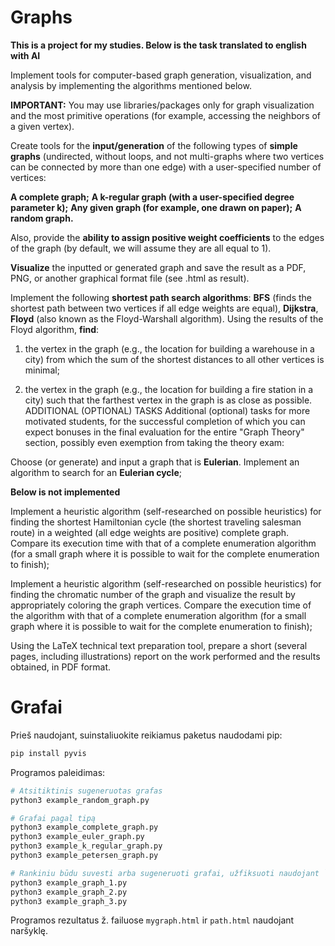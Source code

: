 # Graphs 

**This is a project for my studies. Below is the task translated to english with AI**

Implement tools for computer-based graph generation, visualization, and analysis by implementing the algorithms mentioned below.

**IMPORTANT:** You may use libraries/packages only for graph visualization and the most primitive operations (for example, accessing the neighbors of a given vertex).

Create tools for the **input/generation** of the following types of **simple graphs** (undirected, without loops, and not multi-graphs where two vertices can be connected by more than one edge) with a user-specified number of vertices:

**A complete graph;**
**A k-regular graph (with a user-specified degree parameter k);**
**Any given graph (for example, one drawn on paper);**
**A random graph.**

Also, provide the **ability to assign positive weight coefficients** to the edges of the graph (by default, we will assume they are all equal to 1).

**Visualize** the inputted or generated graph and save the result as a PDF, PNG, or another graphical format file (see .html as result).

Implement the following **shortest path search algorithms**: **BFS** (finds the shortest path between two vertices if all edge weights are equal), **Dijkstra**, **Floyd** (also known as the Floyd-Warshall algorithm). Using the results of the Floyd algorithm, **find**:

1. the vertex in the graph (e.g., the location for building a warehouse in a city) from which the sum of the shortest distances to all other vertices is minimal;

2. the vertex in the graph (e.g., the location for building a fire station in a city) such that the farthest vertex in the graph is as close as possible.
ADDITIONAL (OPTIONAL) TASKS
Additional (optional) tasks for more motivated students, for the successful completion of which you can expect bonuses in the final evaluation for the entire "Graph Theory" section, possibly even exemption from taking the theory exam:

Choose (or generate) and input a graph that is **Eulerian**. Implement an algorithm to search for an **Eulerian cycle**;

**Below is not implemented**

Implement a heuristic algorithm (self-researched on possible heuristics) for finding the shortest Hamiltonian cycle (the shortest traveling salesman route) in a weighted (all edge weights are positive) complete graph. Compare its execution time with that of a complete enumeration algorithm (for a small graph where it is possible to wait for the complete enumeration to finish);

Implement a heuristic algorithm (self-researched on possible heuristics) for finding the chromatic number of the graph and visualize the result by appropriately coloring the graph vertices. Compare the execution time of the algorithm with that of a complete enumeration algorithm (for a small graph where it is possible to wait for the complete enumeration to finish);

Using the LaTeX technical text preparation tool, prepare a short (several pages, including illustrations) report on the work performed and the results obtained, in PDF format.

# Grafai 

Prieš naudojant, suinstaliuokite reikiamus paketus naudodami pip:

```bash
pip install pyvis
```

Programos paleidimas:

```bash
# Atsitiktinis sugeneruotas grafas
python3 example_random_graph.py

# Grafai pagal tipą
python3 example_complete_graph.py
python3 example_euler_graph.py
python3 example_k_regular_graph.py
python3 example_petersen_graph.py

# Rankiniu būdu suvesti arba sugeneruoti grafai, užfiksuoti naudojant `g.print_code_for_graph()`
python3 example_graph_1.py
python3 example_graph_2.py
python3 example_graph_3.py
```

Programos rezultatus ž. failuose `mygraph.html` ir `path.html` naudojant naršyklę.